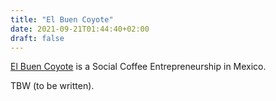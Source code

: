 ```yaml
---
title: "El Buen Coyote"
date: 2021-09-21T01:44:40+02:00
draft: false
---
```

 [El Buen Coyote](https://elbuencoyote.com) is a Social Coffee Entrepreneurship in Mexico.

 TBW (to be written).
